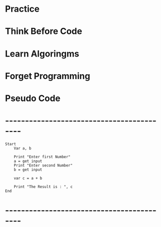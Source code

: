 # Practice
# Think Before Code
# Learn Algoringms
# Forget Programming
# Pseudo Code

# ------------------------------------------
	Start
		Var a, b

		Print "Enter first Number"
		a = get input
		Print "Enter second Number"
		b = get input

		var c = a + b

		Print "The Result is : ", c
	End
# ------------------------------------------
